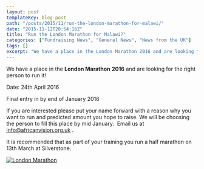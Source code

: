 ```yaml
---
layout: post
templateKey: blog-post
path: "/posts/2015/11/run-the-london-marathon-for-malawi/"
date: "2015-11-12T20:54:16Z"
title: "Run the London Marathon for Malawi?"
categories: ["Fundraising News", "General News", "News from the UK"]
tags: []
excerpt: "We have a place in the London Marathon 2016 and are looking for the right person to run it!Date: 24..."
---
```


We have a place in the **London Marathon** **2016** and are looking for the right person to run it!

Date: 24th April 2016

Final entry in by end of January 2016

If you are interested please put your name forward with a reason why you want to run and predicted amount you hope to raise. We will be choosing the person to fill this place by mid January.  Email us at [info@africanvision.org.uk](mailto:info@africanvision.org.uk) .

It is recommended that as part of your training you run a half marathon on 13th March at Silverstone.

[![London Marathon](http://www.africanvision.org.uk/africa-vision-news/wp-content/uploads/2015/11/London-Marathon-300x200.jpg)](http://www.africanvision.org.uk/africa-vision-news/wp-content/uploads/2015/11/London-Marathon.jpg)